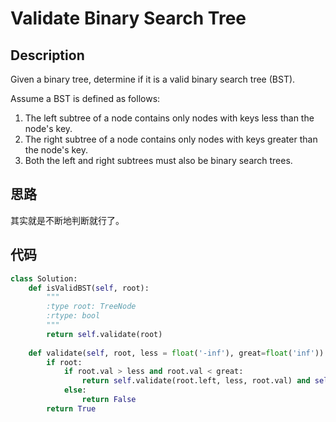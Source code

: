 # Validate Binary Search Tree

## Description

Given a binary tree, determine if it is a valid binary search tree (BST).

Assume a BST is defined as follows:

   1. The left subtree of a node contains only nodes with keys less than the node's key.
   2. The right subtree of a node contains only nodes with keys greater than the node's key.
   3. Both the left and right subtrees must also be binary search trees.

## 思路

其实就是不断地判断就行了。

## 代码

``` python
class Solution:
    def isValidBST(self, root):
        """
        :type root: TreeNode
        :rtype: bool
        """
        return self.validate(root)
    
    def validate(self, root, less = float('-inf'), great=float('inf')):
        if root:
            if root.val > less and root.val < great:
                return self.validate(root.left, less, root.val) and self.validate(root.right, root.val, great)
            else:
                return False
        return True
```